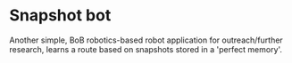 # Snapshot bot
Another simple, BoB robotics-based robot application for outreach/further research, learns a route based on snapshots stored in a 'perfect memory'.